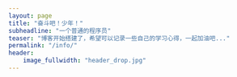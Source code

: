 ```yaml
---
layout: page
title: "奋斗吧！少年！"
subheadline: "一个普通的程序员"
teaser: "博客开始搭建了，希望可以记录一些自己的学习心得，一起加油吧..."
permalink: "/info/"
header:
    image_fullwidth: "header_drop.jpg"
---
```


